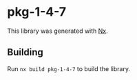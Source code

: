 # pkg-1-4-7

This library was generated with [Nx](https://nx.dev).

## Building

Run `nx build pkg-1-4-7` to build the library.
